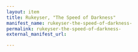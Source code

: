 ```yaml
---
layout: item
title: Rukeyser, "The Speed of Darkness"
manifest_name: rukeyser-the-speed-of-darkness-
permalink: rukeyser-the-speed-of-darkness-
external_manifest_url: 

---
```

<!-- Add an essay or interpretive material below this line,
using HTML or markdown.  Do not modify this file above this line -->
